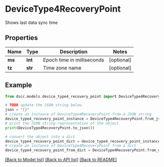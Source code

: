 # DeviceType4RecoveryPoint

Shows last data sync time

## Properties

Name | Type | Description | Notes
------------ | ------------- | ------------- | -------------
**ms** | **int** | Epoch time in milliseconds | [optional] 
**tz** | **str** | Time zone name | [optional] 

## Example

```python
from dscc.models.device_type4_recovery_point import DeviceType4RecoveryPoint

# TODO update the JSON string below
json = "{}"
# create an instance of DeviceType4RecoveryPoint from a JSON string
device_type4_recovery_point_instance = DeviceType4RecoveryPoint.from_json(json)
# print the JSON string representation of the object
print(DeviceType4RecoveryPoint.to_json())

# convert the object into a dict
device_type4_recovery_point_dict = device_type4_recovery_point_instance.to_dict()
# create an instance of DeviceType4RecoveryPoint from a dict
device_type4_recovery_point_from_dict = DeviceType4RecoveryPoint.from_dict(device_type4_recovery_point_dict)
```
[[Back to Model list]](../README.md#documentation-for-models) [[Back to API list]](../README.md#documentation-for-api-endpoints) [[Back to README]](../README.md)


